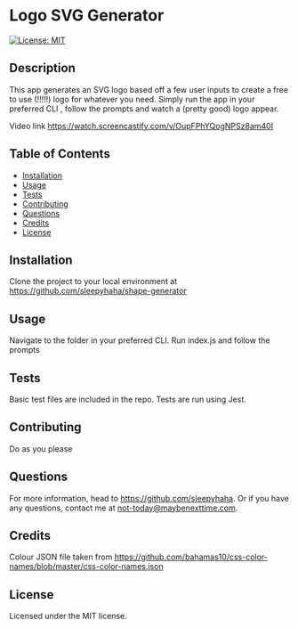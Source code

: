 # Logo SVG Generator

[![License: MIT](https://img.shields.io/badge/License-MIT-yellow.svg)](https://opensource.org/licenses/MIT)

## Description

This app generates an SVG logo based off a few user inputs to create a free to use (!!!!!) logo for whatever you need. Simply run the app in your preferred CLI , follow the prompts and watch a (pretty good) logo appear.

Video link https://watch.screencastify.com/v/OupFPhYQogNPSz8am40I

## Table of Contents

- [Installation](#installation)
- [Usage](#usage)
- [Tests](#test)
- [Contributing](#contributing)
- [Questions](#questions)
- [Credits](#credits)
- [License](#license)

## <a name="installation"></a> Installation

Clone the project to your local environment at https://github.com/sleepyhaha/shape-generator

## <a name="usage"></a> Usage

Navigate to the folder in your preferred CLI. Run index.js and follow the prompts

## <a name="test"></a> Tests

Basic test files are included in the repo. Tests are run using Jest.

## <a name="contributing"></a> Contributing

Do as you please

## <a name="questions"></a> Questions

For more information, head to https://github.com/sleepyhaha.
Or if you have any questions, contact me at not-today@maybenexttime.com.

## <a name="credits"></a> Credits

Colour JSON file taken from https://github.com/bahamas10/css-color-names/blob/master/css-color-names.json

## <a name="license"></a> License

Licensed under the MIT license.
